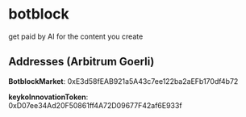 # botblock
get paid by AI for the content you create
## Addresses (Arbitrum Goerli)
**BotblockMarket**: 0xE3d58fEAB921a5A43c7ee122ba2aEFb170df4b72

**keykoInnovationToken**: 0xD07ee34Ad20F50861ff4A72D09677F42af6E933f
